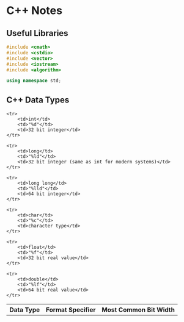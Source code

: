 # C++ Notes

## Useful Libraries

```cpp
#include <cmath>
#include <cstdio>
#include <vector>
#include <iostream>
#include <algorithm>

using namespace std;
```

## C++ Data Types

<table>
	<tr>
		<th>Data Type</th>
		<th>Format Specifier</th>
		<th>Most Common Bit Width</th>
	</tr>

	<tr>
		<td>int</td>
		<td>"%d"</td>
		<td>32 bit integer</td>
	</tr>

	<tr>
		<td>long</td>
		<td>"%ld"</td>
		<td>32 bit integer (same as int for modern systems)</td>
	</tr>

	<tr>
		<td>long long</td>
		<td>"%lld"</td>
		<td>64 bit integer</td>
	</tr>

	<tr>
		<td>char</td>
		<td>"%c"</td>
		<td>character type</td>
	</tr>

	<tr>
		<td>float</td>
		<td>"%f"</td>
		<td>32 bit real value</td>
	</tr>

	<tr>
		<td>double</td>
		<td>"%lf"</td>
		<td>64 bit real value</td>
	</tr>
</table>